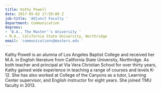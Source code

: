 ```yaml
---
title: Kathy Powell
date: 2017-05-02 17:59:00 Z
job-title: 'Adjunct Faculty '
department: Communication
degrees:
- 'B.A., The Master''s University '
- M.A., California State University, Northridge
email: 'communications@masters.edu '
---
```


Kathy Powell is an alumna of Los Angeles Baptist College and received her M.A. in English literature from California State University, Northridge.  As both teacher and principal at Via Vera Christian School for over thirty years, Kathy gained wide experience in teaching a range of courses and levels K-12.  She has also worked at College of the Canyons as a tutor, Learning Center supervisor, and English instructor for eight years.  She joined TMU faculty in 2013.
